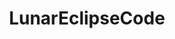 ---
title: LunarEclipseCode
github: https://github.com/LunarEclipseCode
mode: dark
transition: 3s
score: 100
archetype:
  - Little Bit of Everything
---